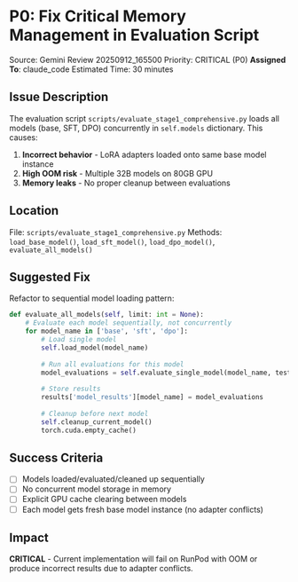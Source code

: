 # P0: Fix Critical Memory Management in Evaluation Script
Source: Gemini Review 20250912_165500
Priority: CRITICAL (P0)
**Assigned To**: claude_code
Estimated Time: 30 minutes

## Issue Description
The evaluation script `scripts/evaluate_stage1_comprehensive.py` loads all models (base, SFT, DPO) concurrently in `self.models` dictionary. This causes:
1. **Incorrect behavior** - LoRA adapters loaded onto same base model instance
2. **High OOM risk** - Multiple 32B models on 80GB GPU
3. **Memory leaks** - No proper cleanup between evaluations

## Location
File: `scripts/evaluate_stage1_comprehensive.py`
Methods: `load_base_model()`, `load_sft_model()`, `load_dpo_model()`, `evaluate_all_models()`

## Suggested Fix
Refactor to sequential model loading pattern:
```python
def evaluate_all_models(self, limit: int = None):
    # Evaluate each model sequentially, not concurrently
    for model_name in ['base', 'sft', 'dpo']:
        # Load single model
        self.load_model(model_name)
        
        # Run all evaluations for this model
        model_evaluations = self.evaluate_single_model(model_name, test_instructions)
        
        # Store results
        results['model_results'][model_name] = model_evaluations
        
        # Cleanup before next model
        self.cleanup_current_model()
        torch.cuda.empty_cache()
```

## Success Criteria
- [ ] Models loaded/evaluated/cleaned up sequentially
- [ ] No concurrent model storage in memory
- [ ] Explicit GPU cache clearing between models
- [ ] Each model gets fresh base model instance (no adapter conflicts)

## Impact
**CRITICAL** - Current implementation will fail on RunPod with OOM or produce incorrect results due to adapter conflicts.